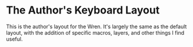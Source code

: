 # The Author's Keyboard Layout

This is the author's layout for the Wren. It's largely the same as the default layout, with the addition of specific macros, layers, and other things I find useful.

